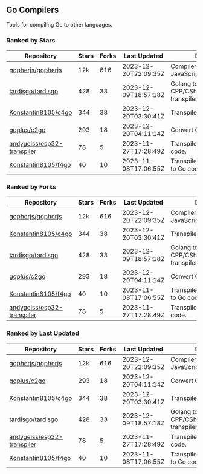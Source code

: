 ## Go Compilers

Tools for compiling Go to other languages.

### Ranked by Stars

| Repository | Stars | Forks | Last Updated | Description | 
|------------|-------|-------|--------------|-------------|
| [gopherjs/gopherjs](https://github.com/gopherjs/gopherjs) | 12k | 616 | 2023-12-20T22:09:35Z |  Compiler from Go to JavaScript. |
| [tardisgo/tardisgo](https://github.com/tardisgo/tardisgo) | 428 | 33 | 2023-12-09T18:57:18Z |  Golang to Haxe to CPP/CSharp/Java/JavaScript transpiler. |
| [Konstantin8105/c4go](https://github.com/Konstantin8105/c4go) | 344 | 38 | 2023-12-20T03:30:41Z |  Transpile C code to Go code. |
| [goplus/c2go](https://github.com/goplus/c2go) | 293 | 18 | 2023-12-20T04:11:14Z |  Convert C code to Go code. |
| [andygeiss/esp32-transpiler](https://github.com/andygeiss/esp32-transpiler) | 78 | 5 | 2023-11-27T17:28:49Z |  Transpile Go into Arduino code. |
| [Konstantin8105/f4go](https://github.com/Konstantin8105/f4go) | 40 | 10 | 2023-11-08T17:06:55Z |  Transpile FORTRAN 77 code to Go code. |

### Ranked by Forks

| Repository | Stars | Forks | Last Updated | Description | 
|------------|-------|-------|--------------|-------------|
| [gopherjs/gopherjs](https://github.com/gopherjs/gopherjs) | 12k | 616 | 2023-12-20T22:09:35Z |  Compiler from Go to JavaScript. |
| [Konstantin8105/c4go](https://github.com/Konstantin8105/c4go) | 344 | 38 | 2023-12-20T03:30:41Z |  Transpile C code to Go code. |
| [tardisgo/tardisgo](https://github.com/tardisgo/tardisgo) | 428 | 33 | 2023-12-09T18:57:18Z |  Golang to Haxe to CPP/CSharp/Java/JavaScript transpiler. |
| [goplus/c2go](https://github.com/goplus/c2go) | 293 | 18 | 2023-12-20T04:11:14Z |  Convert C code to Go code. |
| [Konstantin8105/f4go](https://github.com/Konstantin8105/f4go) | 40 | 10 | 2023-11-08T17:06:55Z |  Transpile FORTRAN 77 code to Go code. |
| [andygeiss/esp32-transpiler](https://github.com/andygeiss/esp32-transpiler) | 78 | 5 | 2023-11-27T17:28:49Z |  Transpile Go into Arduino code. |

### Ranked by Last Updated

| Repository | Stars | Forks | Last Updated | Description | 
|------------|-------|-------|--------------|-------------|
| [gopherjs/gopherjs](https://github.com/gopherjs/gopherjs) | 12k | 616 | 2023-12-20T22:09:35Z |  Compiler from Go to JavaScript. |
| [goplus/c2go](https://github.com/goplus/c2go) | 293 | 18 | 2023-12-20T04:11:14Z |  Convert C code to Go code. |
| [Konstantin8105/c4go](https://github.com/Konstantin8105/c4go) | 344 | 38 | 2023-12-20T03:30:41Z |  Transpile C code to Go code. |
| [tardisgo/tardisgo](https://github.com/tardisgo/tardisgo) | 428 | 33 | 2023-12-09T18:57:18Z |  Golang to Haxe to CPP/CSharp/Java/JavaScript transpiler. |
| [andygeiss/esp32-transpiler](https://github.com/andygeiss/esp32-transpiler) | 78 | 5 | 2023-11-27T17:28:49Z |  Transpile Go into Arduino code. |
| [Konstantin8105/f4go](https://github.com/Konstantin8105/f4go) | 40 | 10 | 2023-11-08T17:06:55Z |  Transpile FORTRAN 77 code to Go code. |

